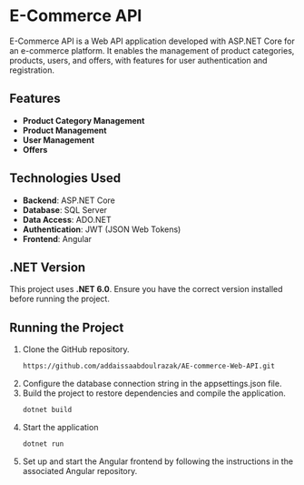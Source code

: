 # E-Commerce API

E-Commerce API is a Web API application developed with ASP.NET Core for an e-commerce platform. It enables the management of product categories, products, users, and offers, with features for user authentication and registration.

## Features

- **Product Category Management**
- **Product Management**
- **User Management**
- **Offers**

## Technologies Used

- **Backend**: ASP.NET Core
- **Database**: SQL Server
- **Data Access**: ADO.NET
- **Authentication**: JWT (JSON Web Tokens)
- **Frontend**: Angular

## .NET Version

This project uses **.NET 6.0**. Ensure you have the correct version installed before running the project.

## Running the Project

1. Clone the GitHub repository.
   ```bash
   https://github.com/addaissaabdoulrazak/AE-commerce-Web-API.git

2. Configure the database connection string in the appsettings.json file.
3. Build the project to restore dependencies and compile the application.
   ```bash
   dotnet build

4. Start the application
    ```bash
   dotnet run

5. Set up and start the Angular frontend by following the instructions in the associated Angular repository.
